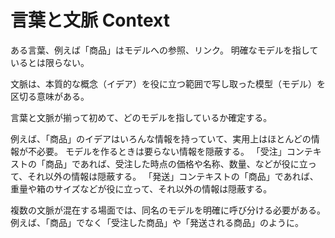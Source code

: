 # 言葉と文脈 Context

ある言葉、例えば「商品」はモデルへの参照、リンク。
明確なモデルを指しているとは限らない。

文脈は、本質的な概念（イデア）を役に立つ範囲で写し取った模型（モデル）を区切る意味がある。

言葉と文脈が揃って初めて、どのモデルを指しているか確定する。

例えば、「商品」のイデアはいろんな情報を持っていて、実用上はほとんどの情報が不必要。
モデルを作るときは要らない情報を隠蔽する。
「受注」コンテキストの「商品」であれば、受注した時点の価格や名称、数量、などが役に立って、それ以外の情報は隠蔽する。
「発送」コンテキストの「商品」であれば、重量や箱のサイズなどが役に立って、それ以外の情報は隠蔽する。

複数の文脈が混在する場面では、同名のモデルを明確に呼び分ける必要がある。
例えば、「商品」でなく「受注した商品」や「発送される商品」のように。
